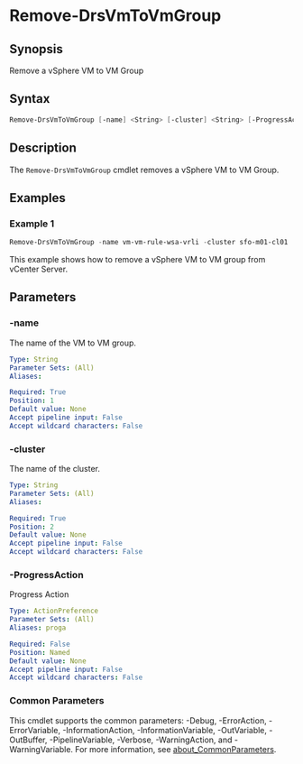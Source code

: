 # Remove-DrsVmToVmGroup

## Synopsis

Remove a vSphere VM to VM Group

## Syntax

```powershell
Remove-DrsVmToVmGroup [-name] <String> [-cluster] <String> [-ProgressAction <ActionPreference>] [<CommonParameters>]
```

## Description

The `Remove-DrsVmToVmGroup` cmdlet removes a vSphere VM to VM Group.

## Examples

### Example 1

```powershell
Remove-DrsVmToVmGroup -name vm-vm-rule-wsa-vrli -cluster sfo-m01-cl01
```

This example shows how to remove a vSphere VM to VM group from vCenter Server.

## Parameters

### -name

The name of the VM to VM group.

```yaml
Type: String
Parameter Sets: (All)
Aliases:

Required: True
Position: 1
Default value: None
Accept pipeline input: False
Accept wildcard characters: False
```

### -cluster

The name of the cluster.

```yaml
Type: String
Parameter Sets: (All)
Aliases:

Required: True
Position: 2
Default value: None
Accept pipeline input: False
Accept wildcard characters: False
```

### -ProgressAction

Progress Action

```yaml
Type: ActionPreference
Parameter Sets: (All)
Aliases: proga

Required: False
Position: Named
Default value: None
Accept pipeline input: False
Accept wildcard characters: False
```

### Common Parameters

This cmdlet supports the common parameters: -Debug, -ErrorAction, -ErrorVariable, -InformationAction, -InformationVariable, -OutVariable, -OutBuffer, -PipelineVariable, -Verbose, -WarningAction, and -WarningVariable. For more information, see [about_CommonParameters](http://go.microsoft.com/fwlink/?LinkID=113216).
